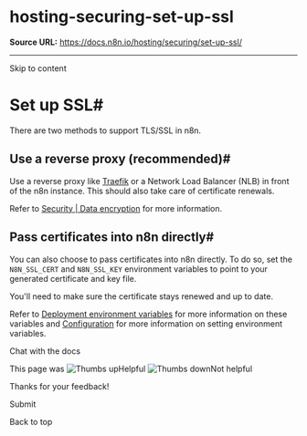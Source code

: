 # hosting-securing-set-up-ssl

**Source URL:** https://docs.n8n.io/hosting/securing/set-up-ssl/

---

Skip to content 

[ ](https://github.com/n8n-io/n8n-docs/edit/main/docs/hosting/securing/set-up-ssl.md "Edit this page")

# Set up SSL#

There are two methods to support TLS/SSL in n8n.

## Use a reverse proxy (recommended)#

Use a reverse proxy like [Traefik](https://doc.traefik.io/traefik/) or a Network Load Balancer (NLB) in front of the n8n instance. This should also take care of certificate renewals.

Refer to [Security | Data encryption](https://n8n.io/legal/#security) for more information.

## Pass certificates into n8n directly#

You can also choose to pass certificates into n8n directly. To do so, set the `N8N_SSL_CERT` and `N8N_SSL_KEY` environment variables to point to your generated certificate and key file.

You'll need to make sure the certificate stays renewed and up to date.

Refer to [Deployment environment variables](../../configuration/environment-variables/deployment/) for more information on these variables and [Configuration](../../configuration/configuration-methods/) for more information on setting environment variables.

Chat with the docs

This page was ![Thumbs up](/_images/assets/thumb_up.png)Helpful  ![Thumbs down](/_images/assets/thumb_down.png)Not helpful 

Thanks for your feedback! 

Submit 

Back to top
